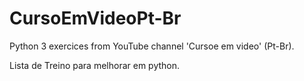 # CursoEmVideoPt-Br
Python 3 exercices from YouTube channel 'Cursoe em video' (Pt-Br).


Lista de Treino para melhorar em python.
